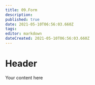 ```yaml
---
title: 09.Form
description: 
published: true
date: 2021-05-10T06:56:03.660Z
tags: 
editor: markdown
dateCreated: 2021-05-10T06:56:03.660Z
---
```


# Header
Your content here